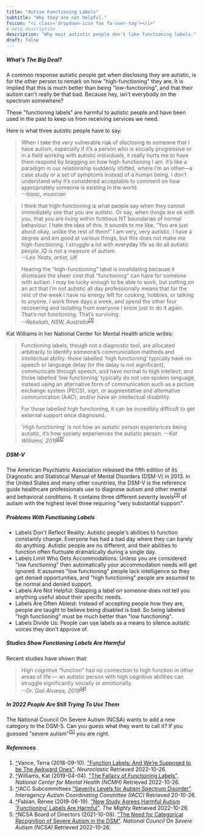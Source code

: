 ```yaml
---
title: "Autism Functioning Labels"
subtitle: "Why they are not helpful."
fvicon: "<i class='dropdown-icon fas fa-user-tag'></i>"
# meta description
description: "Why most autistic people don't like functioning labels."
draft: false
---
```


##### What's The Big Deal?

A common response autistic people get when disclosing they are autistic, is for the other person to remark on how "high-functioning" they are. It is implied that this is much better than being "low-functioning", and that their autism can't really be that bad. Because hey, isn't everybody on the spectrum somewhere?

These "functioning labels" are harmful to autistic people and have been used in the past to keep us from receiving services we need. 

Here is what three autistic people have to say:

> When I take the very vulnerable risk of disclosing to someone that I have autism, especially if it’s a person who is socially progressive or in a field working with autistic individuals, it really hurts me to have them respond by bragging on how high-functioning I am. It’s like a paradigm in our relationship suddenly shifted, where I’m an other—a case study or a set of symptoms instead of a human being. I don’t understand why it’s considered acceptable to comment on how appropriately someone is existing in the world.                
> <cite>--Isaac, musician</cite>

> I think that high-functioning is what people say when they cannot immediately see that you are autistic. Or say, when things are ok with you, that you are living within fictitious NT boundaries of normal behaviour. I hate the idea of this. It sounds to me like, “You are just about okay, unlike the rest of them!” I am very, very autistic. I have a degree and am good at various things, but this does not make me high-functioning. I struggle a lot with everyday life as do all autistic people. IQ is not a measure of autism.         
> <cite>--Leo Yeats, artist, UK</cite>

> Hearing the “high-functioning” label is invalidating because it dismisses the sheer cost that “functioning” can have for someone with autism. I may be lucky enough to be able to work, but putting on an act that I’m not autistic all day professionally means that for the rest of the week I have no energy left for cooking, hobbies, or talking to anyone. I work three days a week, and spend the other four recovering and isolating from everyone I know just to do it again. That’s not functioning. That’s surviving.           
> <cite>--Rebekah, NSW, Australia<sup id="_ref-1" class="reference"><a href="#_note-1" data-toggle="tooltip" title="Function Labels: And We’re Supposed to be The Awkward Ones">[1]</a></sup></cite>

Kat Williams in her National Center for Mental Health article writes:

> Functioning labels, though not a diagnostic tool, are allocated arbitrarily to identify someone’s communication methods and intellectual ability: those labelled ‘high functioning’ typically have no speech or language delay (or the delay is not significant), communicate through speech, and have normal to high intellect; and those labelled ‘low functioning’ typically do not use spoken language, instead using an alternative form of communication such as a picture exchange system (PECS), sign, or augmentative and alternative communication (AAC), and/or have an intellectual disability.

> For those labelled high functioning, it can be incredibly difficult to get external support once diagnosed. 

> 'High functioning’ is not how an autistic person experiences being autistic, it’s how society experiences the autistic person.
> <cite>--Kat Williams, 2019<sup id="_ref-2" class="reference"><a href="#_note-2" data-toggle="tooltip" title="Functioning Labels">[2]</a></sup></cite>

##### DSM-V

The American Psychiatric Association released the fifth edition of its Diagnostic and Statistical Manual of Mental Disorders (DSM-V) in 2013. In the United States and many other countries, the DSM-V is the reference guide healthcare professionals use to diagnose autism and other mental and behavioral conditions. It contains three different severity levels<sup id="_ref-3" class="reference"><a href="#_note-3" data-toggle="tooltip" title="Autism Severity Levels">[3]</a></sup> of autism with the highest level three requiring "very substantial support". 

##### Problems With Functioning Labels

* Labels Don't Reflect Reality: Autistic people's abilities to function constantly change. Everyone has had a bad day where they can barely do anything. Autistic people are no different, and their abilities to function often fluctuate dramatically during a single day.
* Labels Limit Who Gets Accommodations: Unless you are considered "low functioning" then automatically your accommodation needs will get ignored. It assumes "low functioning" people lack intelligence so they get denied opportunities, and "high functioning" people are assumed to be normal and denied support.
* Labels Are Not Helpful: Slapping a label on someone does not tell you anything useful about their specific needs.
* Labels Are Often Ableist: Instead of accepting people how they are, people are taught to believe being disabled is bad. So being labeled "high functioning" must be much better than "low functioning".
* Labels Divide Us: People can use labels as a means to silence autistic voices they don't approve of.

##### Studies Show Functioning Labels Are Harmful

Recent studies have shown that:

> High cognitive “function” had no connection to high function in other areas of life — an autistic person with high cognitive abilities can struggle significantly socially or emotionally.           
> <cite>--Dr. Gail Alvares, 2019<sup id="_ref-4" class="reference"><a href="#_note-4" data-toggle="tooltip" title="New Study Agrees Harmful Autism 'Functioning' Labels Are Harmful">[4]</a></sup></cite>

##### In 2022 People Are Still Trying To Use Them

The National Council On Severe Autism (NCSA) wants to add a new category to the DSM-5. Can you guess what they want to call it? If you guessed "severe autism"<sup id="_ref-5" class="reference"><a href="#_note-5" data-toggle="tooltip" title="New Study Agrees Harmful Autism 'Functioning' Labels Are Harmful">[5]</a></sup> you are right. 

<h5 id="zapme">References</h5>
<ol class="references">
<li id="_note-1"><a href="#_ref-1" class="uparrow">^</a><span>Vance, Terra (2018-09-10).</span> <a href="https://neuroclastic.com/the-journey-begins/" rel="nofollow" class="external">"Function Labels: And We’re Supposed to be The Awkward Ones"</a>. <cite>Neuroclastic</cite> Retrieved 2022-10-26.
</li>
<li id="_note-2"><a href="#_ref-2" class="uparrow">^</a><span>Williams, Kat (2019-04-04).</span> <a href="https://www.ncmh.info/2019/04/04/fallacy-functioning-labels/" rel="nofollow" class="external">"The Fallacy of Functioning Labels"</a>. <cite>National Center for Mental Health (NCMH)</cite> Retrieved 2022-10-26.
</li>
<li id="_note-3"><a href="#_ref-3" class="uparrow">^</a><span>IACC Subcommittees</span> <a href="https://iacc.hhs.gov/about-iacc/subcommittees/resources/dsm5-diagnostic-criteria.shtml#table2" rel="nofollow" class="external">"Severity Levels for Autism Spectrum Disorder"</a>. <cite>Interagency Autism Coordinating Committee (IACC)</cite> Retrieved 20-10-26.
</li>
<li id="_note-4"><a href="#_ref-4" class="uparrow">^</a><span>Fabian, Renee (2019-06-19).</span> <a href="https://themighty.com/topic/autism-spectrum-disorder/study-high-functioning-autism-labels-harmful" rel="nofollow" class="external">"New Study Agrees Harmful Autism 'Functioning' Labels Are Harmful"</a>. <cite>The Mighty</cite> Retrieved 2022-10-26.
</li>
<li id="_note-5"><a href="#_ref-5" class="uparrow">^</a><span>NCSA Board of Directors (2021-10-08).</span> <a href="https://www.ncsautism.org/dsm" rel="nofollow" class="external">"The Need for Categorical Recognition of Severe Autism in the DSM"</a>. <cite>National Council On Severe Autism (NCSA)</cite> Retrieved 2022-10-26.
</li>
</ol>